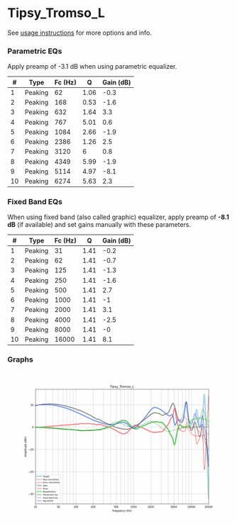 # Tipsy_Tromso_L
See [usage instructions](https://github.com/jaakkopasanen/AutoEq#usage) for more options and info.

### Parametric EQs
Apply preamp of -3.1 dB when using parametric equalizer.

|   # | Type    |   Fc (Hz) |    Q |   Gain (dB) |
|-----|---------|-----------|------|-------------|
|   1 | Peaking |        62 | 1.06 |        -0.3 |
|   2 | Peaking |       168 | 0.53 |        -1.6 |
|   3 | Peaking |       632 | 1.64 |         3.3 |
|   4 | Peaking |       767 | 5.01 |         0.6 |
|   5 | Peaking |      1084 | 2.66 |        -1.9 |
|   6 | Peaking |      2386 | 1.26 |         2.5 |
|   7 | Peaking |      3120 | 6    |         0.8 |
|   8 | Peaking |      4349 | 5.99 |        -1.9 |
|   9 | Peaking |      5114 | 4.97 |        -8.1 |
|  10 | Peaking |      6274 | 5.63 |         2.3 |

### Fixed Band EQs
When using fixed band (also called graphic) equalizer, apply preamp of **-8.1 dB** (if available) and set gains manually with these parameters.

|   # | Type    |   Fc (Hz) |    Q |   Gain (dB) |
|-----|---------|-----------|------|-------------|
|   1 | Peaking |        31 | 1.41 |        -0.2 |
|   2 | Peaking |        62 | 1.41 |        -0.7 |
|   3 | Peaking |       125 | 1.41 |        -1.3 |
|   4 | Peaking |       250 | 1.41 |        -1.6 |
|   5 | Peaking |       500 | 1.41 |         2.7 |
|   6 | Peaking |      1000 | 1.41 |        -1   |
|   7 | Peaking |      2000 | 1.41 |         3.1 |
|   8 | Peaking |      4000 | 1.41 |        -2.5 |
|   9 | Peaking |      8000 | 1.41 |        -0   |
|  10 | Peaking |     16000 | 1.41 |         8.1 |

### Graphs
![](./Tipsy_Tromso_L.png)
